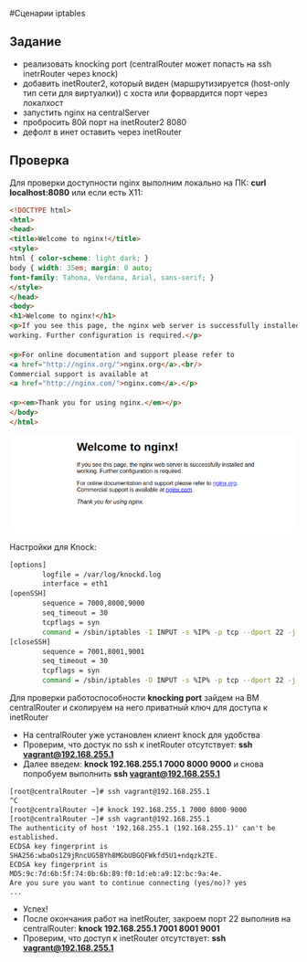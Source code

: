 #Сценарии iptables

## Задание

- реализовать knocking port (centralRouter может попасть на ssh inetrRouter через knock)
- добавить inetRouter2, который виден (маршрутизируется (host-only тип сети для виртуалки)) с хоста или форвардится порт через локалхост
- запустить nginx на centralServer
- пробросить 80й порт на inetRouter2 8080
- дефолт в инет оставить через inetRouter


## Проверка

Для проверки доступности nginx выполним локально на ПК: **curl localhost:8080** или если есть X11:

```html
<!DOCTYPE html>
<html>
<head>
<title>Welcome to nginx!</title>
<style>
html { color-scheme: light dark; }
body { width: 35em; margin: 0 auto;
font-family: Tahoma, Verdana, Arial, sans-serif; }
</style>
</head>
<body>
<h1>Welcome to nginx!</h1>
<p>If you see this page, the nginx web server is successfully installed and
working. Further configuration is required.</p>

<p>For online documentation and support please refer to
<a href="http://nginx.org/">nginx.org</a>.<br/>
Commercial support is available at
<a href="http://nginx.com/">nginx.com</a>.</p>

<p><em>Thank you for using nginx.</em></p>
</body>
</html>
```
![img](./nginx.png)


Настройки для Knock:

```bash
[options]
        logfile = /var/log/knockd.log
        interface = eth1
[openSSH]
        sequence = 7000,8000,9000
        seq_timeout = 30
        tcpflags = syn
        command = /sbin/iptables -I INPUT -s %IP% -p tcp --dport 22 -j ACCEPT
[closeSSH]
        sequence = 7001,8001,9001
        seq_timeout = 30
        tcpflags = syn
        command = /sbin/iptables -D INPUT -s %IP% -p tcp --dport 22 -j ACCEPT
```

Для проверки работоспособности **knocking port** зайдем на ВМ centralRouter и скопируем на него приватный ключ для доступа к inetRouter

- На centralRouter уже установлен клиент knock для удобства
- Проверим, что достук по ssh к inetRouter отсутствует: **ssh vagrant@192.168.255.1**
- Далее введем: **knock 192.168.255.1 7000 8000 9000** и снова попробуем выполнить **ssh vagrant@192.168.255.1**
```
[root@centralRouter ~]# ssh vagrant@192.168.255.1
^C
[root@centralRouter ~]# knock 192.168.255.1 7000 8000 9000
[root@centralRouter ~]# ssh vagrant@192.168.255.1
The authenticity of host '192.168.255.1 (192.168.255.1)' can't be established.
ECDSA key fingerprint is SHA256:wbaOs1Z9jRncUG5BYh8MGbUBGQFWkfd5U1+ndqzk2TE.
ECDSA key fingerprint is MD5:9c:7d:6b:5f:74:0b:6b:89:f0:1d:eb:a9:12:bc:9a:4e.
Are you sure you want to continue connecting (yes/no)? yes
...
```
- Успех!
- После окончания работ на inetRouter, закроем порт 22 выполнив на centralRouter: **knock 192.168.255.1 7001 8001 9001**
- Проверим, что доступ к inetRouter отсутствует: **ssh vagrant@192.168.255.1**
